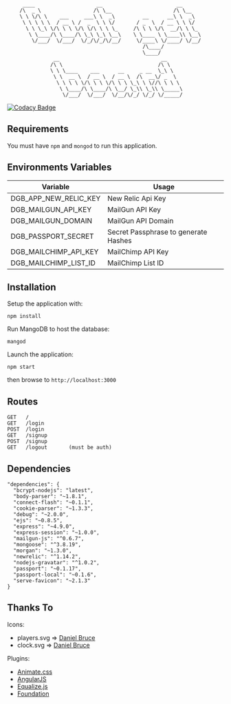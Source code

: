     
         ____                    __                        __      
        /\  _ \                 /\ \__                    /\ \__   
        \ \ \/\ \    ___     ___\ \  _\         __      __\ \  _\  
         \ \ \ \ \  / __ \ /  _  \ \ \/       / _  \  / __ \ \ \/  
          \ \ \_\ \/\ \ \ \/\ \/\ \ \ \_     /\ \ \ \/\  __/\ \ \_ 
           \ \____/\ \____/\ \_\ \_\ \__\    \ \____ \ \____\\ \__\
            \/___/  \/___/  \/_/\/_/\/__/     \/____\ \/____/ \/__/
                                                /\____/            
                                                \____/             
                   __                                 __     
                  /\ \                               /\ \    
                  \ \ \____    ___      __     _ __  \_\ \   
                   \ \  __ \  / __ \  / __ \  /\  __\/ _  \  
                    \ \ \ \ \/\ \ \ \/\ \ \ \_\ \ \//\ \ \ \ 
                     \ \____/\ \____/\ \__/ \_\\ \_\\ \_____\
                      \/___/  \/___/  \/__/\/_/ \/_/ \/_____/
                      
                      
[![Codacy Badge](https://www.codacy.com/project/badge/5d2f0a877ddc4f7f8299129b1873a6d6)](https://www.codacy.com/public/sat/DGB_App)
                                               
Requirements
------------

You must have `npm` and `mongod` to run this application.


Environments Variables
----------------------

| Variable  | Usage |
|---------|------|
| DGB_APP_NEW_RELIC_KEY | New Relic Api Key     |
| DGB_MAILGUN_API_KEY        | MailGun API Key     |
| DGB_MAILGUN_DOMAIN        | MailGun API Domain     |
| DGB_PASSPORT_SECRET        | Secret Passphrase to generate Hashes     |
| DGB_MAILCHIMP_API_KEY        | MailChimp API Key     |
| DGB_MAILCHIMP_LIST_ID        | MailChimp List ID     |


Installation
------------                                               

Setup the application with:

    npm install
  
Run MangoDB to host the database:

    mangod
  
Launch the application:

    npm start
  
then browse to `http://localhost:3000`


Routes
------

    GET   /
    GET   /login
    POST  /login
    GET   /signup
    POST  /signup
    GET   /logout       (must be auth)


Dependencies
------------

    "dependencies": {
      "bcrypt-nodejs": "latest",
      "body-parser": "~1.8.1",
      "connect-flash": "~0.1.1",
      "cookie-parser": "~1.3.3",
      "debug": "~2.0.0",
      "ejs": "~0.8.5",
      "express": "~4.9.0",
      "express-session": "~1.0.0",
      "mailgun-js": "^0.6.7",
      "mongoose": "^3.8.19",
      "morgan": "~1.3.0",
      "newrelic": "^1.14.2",
      "nodejs-gravatar": "^1.0.2",
      "passport": "~0.1.17",
      "passport-local": "~0.1.6",
      "serve-favicon": "~2.1.3"
    }

Thanks To 
---------
Icons: 

- players.svg => [Daniel Bruce](http://www.flaticon.com/free-icon/user-group_3671)
- clock.svg => [Daniel Bruce](http://www.flaticon.com/free-icon/back-in-time_3712)

Plugins:

- [Animate.css](http://daneden.github.io/animate.css/)
- [AngularJS](https://angularjs.org/)
- [Equalize.js](http://tsvensen.github.io/equalize.js/)
- [Foundation](http://foundation.zurb.com/)

